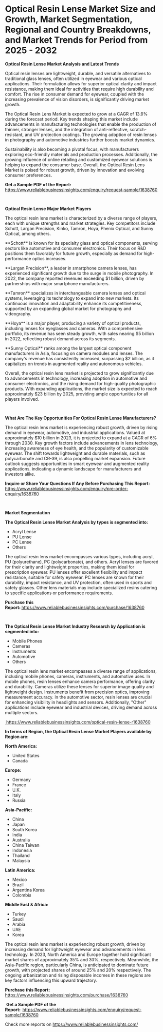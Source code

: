 <p><h1>Optical Resin Lense Market Size and Growth, Market Segmentation, Regional and Country Breakdowns, and Market Trends for Period from 2025 -  2032</h1></p><p><strong>Optical Resin Lense Market Analysis and Latest Trends</strong></p>
<p><p>Optical resin lenses are lightweight, durable, and versatile alternatives to traditional glass lenses, often utilized in eyewear and various optical applications. Their formulation allows for superior optical clarity and impact resistance, making them ideal for activities that require high durability and comfort. The rise in consumer demand for eyewear, coupled with the increasing prevalence of vision disorders, is significantly driving market growth.</p><p>The Optical Resin Lens Market is expected to grow at a CAGR of 13.9% during the forecast period. Key trends shaping this market include advancements in manufacturing technologies that enable the production of thinner, stronger lenses, and the integration of anti-reflective, scratch-resistant, and UV protection coatings. The growing adoption of resin lenses in photography and automotive industries further boosts market dynamics. </p><p>Sustainability is also becoming a pivotal focus, with manufacturers exploring eco-friendly materials and production processes. Additionally, the growing influence of online retailing and customized eyewear solutions is helping to expand the consumer base. Overall, the Optical Resin Lens Market is poised for robust growth, driven by innovation and evolving consumer preferences.</p></p>
<p><strong>Get a Sample PDF of the Report:&nbsp;</strong> <a href="https://www.reliablebusinessinsights.com/enquiry/request-sample/1638760?utm_campaign=2099&utm_medium=2&utm_source=Github&utm_content=ia&utm_term=23032025&utm_id=optical-resin-lense">https://www.reliablebusinessinsights.com/enquiry/request-sample/1638760</a></p>
<p>&nbsp;</p>
<p><strong>Optical Resin Lense Major Market Players</strong></p>
<p><p>The optical resin lens market is characterized by a diverse range of players, each with unique strengths and market strategies. Key competitors include Schott, Largan Precision, Kinko, Tamron, Hoya, Phenix Optical, and Sunny Optical, among others.</p><p>**Schott** is known for its specialty glass and optical components, serving sectors like automotive and consumer electronics. Their focus on R&D positions them favorably for future growth, especially as demand for high-performance optics increases.</p><p>**Largan Precision**, a leader in smartphone camera lenses, has experienced significant growth due to the surge in mobile photography. In 2022, the company reported revenues exceeding $1 billion, driven by partnerships with major smartphone manufacturers.</p><p>**Tamron** specializes in interchangeable camera lenses and optical systems, leveraging its technology to expand into new markets. Its continuous innovation and adaptability enhance its competitiveness, supported by an expanding global market for photography and videography.</p><p>**Hoya** is a major player, producing a variety of optical products, including lenses for eyeglasses and cameras. With a comprehensive portfolio, its revenue has seen steady growth, with sales nearing $5 billion in 2022, reflecting robust demand across its segments.</p><p>**Sunny Optical** ranks among the largest optical component manufacturers in Asia, focusing on camera modules and lenses. The company's revenue has consistently increased, surpassing $2 billion, as it capitalizes on trends in augmented reality and autonomous vehicles.</p><p>Overall, the optical resin lens market is projected to grow significantly due to advancements in technology, increasing adoption in automotive and consumer electronics, and the rising demand for high-quality photographic products. With expanding applications, the market size is expected to reach approximately $23 billion by 2025, providing ample opportunities for all players involved.</p></p>
<p>&nbsp;</p>
<p><strong>What Are The Key Opportunities For Optical Resin Lense Manufacturers?</strong></p>
<p><p>The optical resin lens market is experiencing robust growth, driven by rising demand in eyewear, automotive, and industrial applications. Valued at approximately $10 billion in 2023, it is projected to expand at a CAGR of 6% through 2030. Key growth factors include advancements in lens technology, increasing awareness of eye health, and the popularity of customizable eyewear. The shift towards lightweight and durable materials, such as polycarbonate and CR-39, is also propelling market expansion. Future outlook suggests opportunities in smart eyewear and augmented reality applications, indicating a dynamic landscape for manufacturers and investors alike.</p></p>
<p><strong>Inquire or Share Your Questions If Any Before Purchasing This Report:</strong> <a href="https://www.reliablebusinessinsights.com/enquiry/pre-order-enquiry/1638760?utm_campaign=2099&utm_medium=2&utm_source=Github&utm_content=ia&utm_term=23032025&utm_id=optical-resin-lense">https://www.reliablebusinessinsights.com/enquiry/pre-order-enquiry/1638760</a></p>
<p>&nbsp;</p>
<p><strong>Market Segmentation</strong></p>
<p><strong>The Optical Resin Lense Market Analysis by types is segmented into:</strong></p>
<p><ul><li>Acryl Lense</li><li>PU Lense</li><li>PC Lense</li><li>Others</li></ul></p>
<p><p>The optical resin lens market encompasses various types, including acryl, PU (polyurethane), PC (polycarbonate), and others. Acryl lenses are favored for their clarity and lightweight properties, making them ideal for prescription eyewear. PU lenses offer excellent flexibility and impact resistance, suitable for safety eyewear. PC lenses are known for their durability, impact resistance, and UV protection, often used in sports and safety glasses. Other lens materials may include specialized resins catering to specific applications or performance requirements.</p></p>
<p><strong>Purchase this Report:&nbsp;</strong><a href="https://www.reliablebusinessinsights.com/purchase/1638760?utm_campaign=2099&utm_medium=2&utm_source=Github&utm_content=ia&utm_term=23032025&utm_id=optical-resin-lense">https://www.reliablebusinessinsights.com/purchase/1638760</a></p>
<p>&nbsp;</p>
<p><strong>The Optical Resin Lense Market Industry Research by Application is segmented into:</strong></p>
<p><ul><li>Mobile Phones</li><li>Cameras</li><li>Instruments</li><li>Automotive</li><li>Others</li></ul></p>
<p><p>The optical resin lens market encompasses a diverse range of applications, including mobile phones, cameras, instruments, and automotive uses. In mobile phones, resin lenses enhance camera performance, offering clarity and durability. Cameras utilize these lenses for superior image quality and lightweight design. Instruments benefit from precision optics, improving measurement accuracy. In the automotive sector, resin lenses are crucial for enhancing visibility in headlights and sensors. Additionally, "Other" applications include eyewear and industrial devices, driving demand across multiple sectors.</p></p>
<p><a href="https://www.reliablebusinessinsights.com/optical-resin-lense-r1638760?utm_campaign=2099&utm_medium=2&utm_source=Github&utm_content=ia&utm_term=23032025&utm_id=optical-resin-lense">&nbsp;https://www.reliablebusinessinsights.com/optical-resin-lense-r1638760</a></p>
<p><strong>In terms of Region, the Optical Resin Lense Market Players available by Region are:</strong></p>
<p>
    <p> <strong> North America: </strong>
        <ul>
            <li>United States</li>
            <li>Canada</li>
        </ul>
        </p> 
    <p> <strong> Europe: </strong>
        <ul>
            <li>Germany</li>
            <li>France</li>
            <li>U.K.</li>
            <li>Italy</li>
            <li>Russia</li>
        </ul>
        </p> 
    <p> <strong> Asia-Pacific: </strong>
        <ul>
            <li>China</li>
            <li>Japan</li>
            <li>South Korea</li>
            <li>India</li>
            <li>Australia</li>
            <li>China Taiwan</li>
            <li>Indonesia</li>
            <li>Thailand</li>
            <li>Malaysia</li>
        </ul>
        </p> 
    <p> <strong> Latin America: </strong>
        <ul>
            <li>Mexico</li>
            <li>Brazil</li>
            <li>Argentina Korea</li>
            <li>Colombia</li>
        </ul>
        </p> 
    <p> <strong> Middle East & Africa: </strong>
        <ul>
            <li>Turkey</li>
            <li>Saudi</li>
            <li>Arabia</li>
            <li>UAE</li>
            <li>Korea</li>
        </ul>
    </p>
    </p>
<p><p>The optical resin lens market is experiencing robust growth, driven by increasing demand for lightweight eyewear and advancements in lens technology. In 2023, North America and Europe together hold significant market shares of approximately 35% and 30%, respectively. Meanwhile, the Asia-Pacific region, particularly China, is anticipated to dominate future growth, with projected shares of around 25% and 20% respectively. The ongoing urbanization and rising disposable incomes in these regions are key factors influencing this upward trajectory.</p></p>
<p><strong>Purchase this Report: </strong><a href="https://www.reliablebusinessinsights.com/purchase/1638760?utm_campaign=2099&utm_medium=2&utm_source=Github&utm_content=ia&utm_term=23032025&utm_id=optical-resin-lense">https://www.reliablebusinessinsights.com/purchase/1638760</a></p>
<p>&nbsp;<strong>Get a Sample PDF of the Report:&nbsp;&nbsp;</strong><a href="https://www.reliablebusinessinsights.com/enquiry/request-sample/1638760?utm_campaign=2099&utm_medium=2&utm_source=Github&utm_content=ia&utm_term=23032025&utm_id=optical-resin-lense">https://www.reliablebusinessinsights.com/enquiry/request-sample/1638760</a></p>
<p><strong></strong></p>
<p>Check more reports on <a href="https://www.reliablebusinessinsights.com/?utm_campaign=2099&utm_medium=2&utm_source=Github&utm_content=ia&utm_term=23032025&utm_id=optical-resin-lense">https://www.reliablebusinessinsights.com/</a></p>